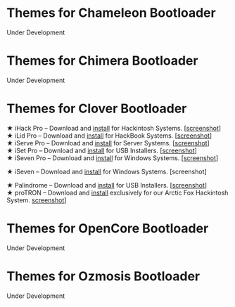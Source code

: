 # Themes for Chameleon Bootloader
Under Development

# Themes for Chimera Bootloader
Under Development

# Themes for Clover Bootloader
★ iHack Pro – Download and <a href="/INSTALL.md">install</a> for Hackintosh Systems. [<a href="https://www.gixxerpc.com/theme/ihack-pro/#github" target="_blank">screenshot</a>]<br>
★ iLid Pro – Download and <a href="/INSTALL.md">install</a> for HackBook Systems. [<a href="https://www.gixxerpc.com/theme/ilid-pro/#github" target="_blank">screenshot</a>]<br>
★ iServe Pro – Download and <a href="/INSTALL.md">install</a> for Server Systems. [<a href="https://www.gixxerpc.com/theme/iserve-pro/#github" target="_blank">screenshot</a>]<br>
★ iSet Pro – Download and <a href="/INSTALL.md">install</a> for USB Installers. [<a href="https://www.gixxerpc.com/theme/iset-pro/#github" target="_blank">screenshot</a>]<br>
★ iSeven Pro – Download and <a href="/INSTALL.md">install</a> for Windows Systems. [<a href="https://www.gixxerpc.com/theme/iseven-pro/#github" target="_blank">screenshot</a>]<br>

★ iSeven – Download and <a href="/INSTALL.md">install</a> for Windows Systems. [screenshot]<br>

★ Palindrome – Download and <a href="/INSTALL.md">install</a> for USB Installers. [<a href="https://www.gixxerpc.com/theme/iset-pro/#github" target="_blank">screenshot</a>]<br>
★ proTRON – Download and <a href="/INSTALL.md">install</a> exclusively  for our Arctic Fox Hackintosh System. <a href="https://www.gixxerpc.com/theme/proTRON/#github" target="_blank">screenshot</a>]<br>

# Themes for OpenCore Bootloader
Under Development

# Themes for Ozmosis Bootloader
Under Development
